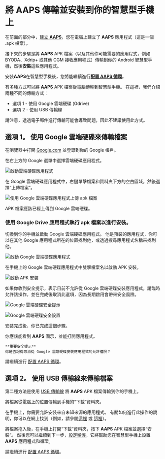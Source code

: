 # 將 **AAPS** 傳輸並安裝到你的智慧型手機上

在前面的部分中，[建立 **AAPS**](../SettingUpAaps/BuildingAaps.md)，您在電腦上建立了 **AAPS** 應用程式（這是一個 .apk 檔案）。

接下來的步驟是將 **AAPS** APK 檔案（以及其他你可能需要的應用程式，例如 BYODA、Xdrip+ 或其他 CGM 接收應用程式）傳輸到你的 Android 智慧型手機，然後**安裝**這些應用程式。

安裝<strong>AAPS</strong>在智慧型手機後，您將能繼續進行[**配置 AAPS 循環**](../SettingUpAaps/SetupWizard.md)。

有多種方式可以將 **AAPS** APK 檔案從電腦傳輸到智慧型手機。 在這裡，我們介紹兩種不同的傳輸方式：

- 選項 1 - 使用 Google 雲端硬碟 (Gdrive)
- 選項 2 - 使用 USB 傳輸線

請注意，透過電子郵件進行傳輸可能會導致問題，因此不建議使用此方式。

## 選項 1。 使用 Google 雲端硬碟來傳輸檔案

在瀏覽器中打開 [Google.com](https://www.google.com/) 並登錄到你的 Google 帳戶。

在右上方的 Google 選單中選擇雲端硬碟應用程式。

![啟動雲端硬碟應用程式](../images/GoogleDriveInWebbrowser.png)

在 Google 雲端硬碟應用程式中，右鍵單擊檔案和資料夾下方的空白區域，然後選擇“上傳檔案”。

![使用 Google 雲端硬碟應用程式上傳 apk 檔案](../images/GoogleDriveUploadFile.png)

APK 檔案應該已經上傳到 Google 雲端硬碟。

### 使用 Google Drive 應用程式執行 apk 檔案以進行安裝。

切換到你的手機並啟動 Google 雲端硬碟應用程式。 他是預裝的應用程式，你可以在其他 Google 應用程式所在的位置找到他，或透過搜尋應用程式名稱來找到他。

![啟動 Google 雲端硬碟應用程式](../images/GoogleDriveMobileAPPLaunch.png)

在手機上的 Google 雲端硬碟應用程式中雙擊檔案名以啟動 APK 安裝。

![啟動 APK 安裝](../images/GoogleDriveMobileUploadedAPK.png)

如果你收到安全提示，表示目前不允許從 Google 雲端硬碟安裝應用程式，請臨時允許該操作，並在完成後取消此選項，因為長期啟用會帶來安全風險。

![Google 雲端硬碟安全提示](../images/GoogleDriveMobileMissingSecuritySetting.png)

![Google 雲端硬碟安全設置](../images/GoogleDriveMobileSettingSecuritySetting.png)

安裝完成後，你已完成這個步驟。

你應該能看到 **AAPS** 圖示，並能打開應用程式。

```{warning}
**重要安全提示**
你是否記得取消從 Google 雲端硬碟安裝應用程式的允許權限？
```

請繼續進行 [配置 AAPS 循環](../SettingUpAaps/SetupWizard.md)。

## 選項 2。 使用 USB 傳輸線來傳輸檔案

第二種方法是使用 [USB 傳輸線](https://support.google.com/android/answer/9064445?hl=en) 將 **AAPS** APK 檔案傳輸到你的手機上。

將檔案從電腦上的位置傳輸到手機的“下載”資料夾。

在手機上，你需要允許安裝來自未知來源的應用程式。 有關如何進行此操作的說明，你可以在網上找到（例如，請參閱[這裡](https://www.expressvpn.com/de/support/vpn-setup/enable-apk-installs-android/) 或 [這裡](https://www.androidcentral.com/unknown-sources)）。

將檔案拖入後，在手機上打開“下載”資料夾，按下 **AAPS** APK 檔案並選擇“安裝”。 然後您可以繼續到下一步，[設定嚮導](../SettingUpAaps/SetupWizard.md)，它將幫助您在智慧型手機上設置 **AAPS** 應用程式和循環。

請繼續進行 [配置 AAPS 循環](../SettingUpAaps/SetupWizard.md)。
